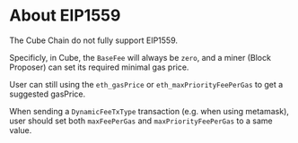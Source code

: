# About EIP1559

The Cube Chain do not fully support EIP1559. 

Specificly, in Cube, the `BaseFee` will always be `zero`, and a miner (Block Proposer) can set its required minimal gas price.

User can still using the `eth_gasPrice` or `eth_maxPriorityFeePerGas` to get a suggested gasPrice.

When sending a `DynamicFeeTxType` transaction (e.g. when using metamask), user should set both `maxFeePerGas` and `maxPriorityFeePerGas` to a same value.
